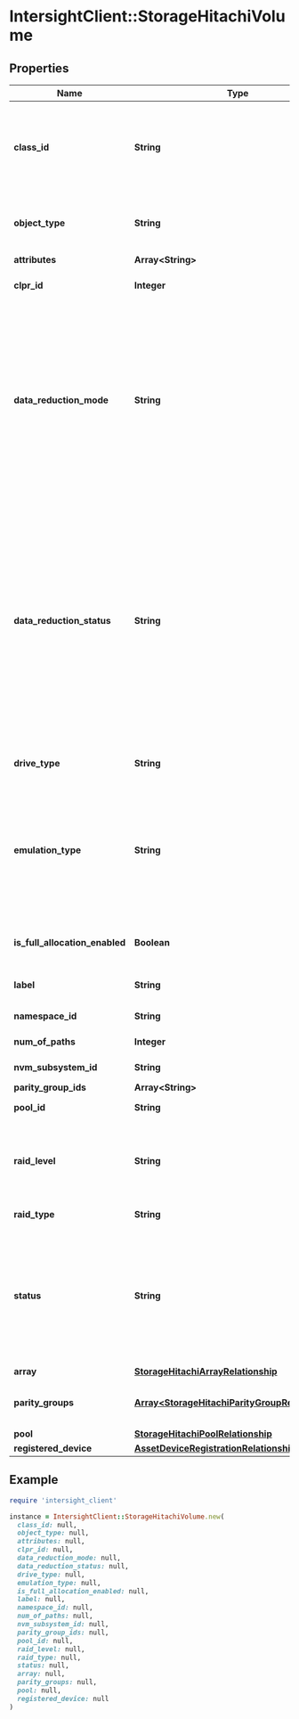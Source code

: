 # IntersightClient::StorageHitachiVolume

## Properties

| Name | Type | Description | Notes |
| ---- | ---- | ----------- | ----- |
| **class_id** | **String** | The fully-qualified name of the instantiated, concrete type. This property is used as a discriminator to identify the type of the payload when marshaling and unmarshaling data. | [default to &#39;storage.HitachiVolume&#39;] |
| **object_type** | **String** | The fully-qualified name of the instantiated, concrete type. The value should be the same as the &#39;ClassId&#39; property. | [default to &#39;storage.HitachiVolume&#39;] |
| **attributes** | **Array&lt;String&gt;** |  | [optional] |
| **clpr_id** | **Integer** | CLPR (Cache Logical Partition) number of this volume. | [optional][readonly] |
| **data_reduction_mode** | **String** | Setting of the capacity saving function (dedupe and compression). * &#x60;N/A&#x60; - The capacity saving function is not available. * &#x60;Compression&#x60; - The capacity saving function (compression) is enabled. * &#x60;Compression Deduplication&#x60; - The capacity saving function (compression and deduplication) is enabled. * &#x60;Disabled&#x60; - The capacity saving function (compression and deduplication) is disabled. | [optional][readonly][default to &#39;N/A&#39;] |
| **data_reduction_status** | **String** | Status of the capacity saving function. * &#x60;N/A&#x60; - The capacity saving function is not available. * &#x60;Enabled&#x60; - The capacity saving function is enabled. * &#x60;Disabled&#x60; - The capacity saving function is disabled. * &#x60;Enabling&#x60; - The capacity saving function is being enabled. * &#x60;Rehydrating&#x60; - The capacity saving function is being disabled. * &#x60;Deleting&#x60; - The volumes for which the capacity saving function is enabled are being deleted. * &#x60;Failed&#x60; - An attempt to enable the capacity saving function failed. | [optional][readonly][default to &#39;N/A&#39;] |
| **drive_type** | **String** | Code indicating the drive type of the drive belonging to the volume. | [optional][readonly] |
| **emulation_type** | **String** | The volume emulation type or the volume status information. * &#x60;N/A&#x60; - Not available. * &#x60;NOT DEFINED&#x60; - The volume is not implemented. * &#x60;DEFINING&#x60; - The volume is being created. * &#x60;REMOVING&#x60; - The volume is being removed. * &#x60;OPEN-V&#x60; - To be provided by Hitachi. | [optional][readonly][default to &#39;N/A&#39;] |
| **is_full_allocation_enabled** | **Boolean** | Whether pages are reserved by the FullAllocation functionality. | [optional][readonly] |
| **label** | **String** | Label of the volume, as configured in the storage array. | [optional][readonly] |
| **namespace_id** | **String** | Namespace ID registered in NVM Subsystem. | [optional][readonly] |
| **num_of_paths** | **Integer** | Number of paths set for the volume. | [optional][readonly] |
| **nvm_subsystem_id** | **String** | NVM subsystem ID on storage system. | [optional][readonly] |
| **parity_group_ids** | **Array&lt;String&gt;** |  | [optional] |
| **pool_id** | **String** | ID of the pool with which the volume is associated. | [optional][readonly] |
| **raid_level** | **String** | RAID level for the volume. * &#x60;N/A&#x60; - RAID level is unknown or multiple RAID levels are being used. * &#x60;RAID1&#x60; - RAID1. * &#x60;RAID5&#x60; - RAID5. * &#x60;RAID6&#x60; - RAID6. | [optional][readonly][default to &#39;N/A&#39;] |
| **raid_type** | **String** | RAID type drive configuration. | [optional][readonly] |
| **status** | **String** | Status information of the volume. * &#x60;N/A&#x60; - The volume status is not available. * &#x60;NML&#x60; - The volume is in normal status. * &#x60;BLK&#x60; - The volume is in blocked state. * &#x60;BSY&#x60; - The volume status is being changed. * &#x60;Unknown&#x60; - The volume status is unknown (not supported). | [optional][readonly][default to &#39;N/A&#39;] |
| **array** | [**StorageHitachiArrayRelationship**](StorageHitachiArrayRelationship.md) |  | [optional] |
| **parity_groups** | [**Array&lt;StorageHitachiParityGroupRelationship&gt;**](StorageHitachiParityGroupRelationship.md) | An array of relationships to storageHitachiParityGroup resources. | [optional][readonly] |
| **pool** | [**StorageHitachiPoolRelationship**](StorageHitachiPoolRelationship.md) |  | [optional] |
| **registered_device** | [**AssetDeviceRegistrationRelationship**](AssetDeviceRegistrationRelationship.md) |  | [optional] |

## Example

```ruby
require 'intersight_client'

instance = IntersightClient::StorageHitachiVolume.new(
  class_id: null,
  object_type: null,
  attributes: null,
  clpr_id: null,
  data_reduction_mode: null,
  data_reduction_status: null,
  drive_type: null,
  emulation_type: null,
  is_full_allocation_enabled: null,
  label: null,
  namespace_id: null,
  num_of_paths: null,
  nvm_subsystem_id: null,
  parity_group_ids: null,
  pool_id: null,
  raid_level: null,
  raid_type: null,
  status: null,
  array: null,
  parity_groups: null,
  pool: null,
  registered_device: null
)
```

